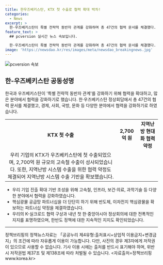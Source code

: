 ```yaml
---
title: 한우즈베키스탄, KTX 첫 수출로 협력 확대 박차!
categories:
  - News
excerpt: >
  한·우즈베키스탄이 특별 전략적 동반자 관계를 강화하며 총 47건의 협력 문서를 체결했다. 이에 따라 KTX 첫 수출과 고속철 수출 등 다양한 분야에서 협력을 확대, 핵심광물 파트너십과 지역난방 시스템 수출 기반을 확보했다. 또한, 반도체와 이차전지 분야에서 협력을 강화하고, 중앙아시아 특화 외교전략과 한반도 정책에 대한 지속적인 지지도 확인했다. 민생 안정과 경제 활성화를 위한 성과가 기대된다. ☞ 자세히 보기
feature_text: >
  ## pcversion 실시간 뉴스 속보입니다.

  한·우즈베키스탄이 특별 전략적 동반자 관계를 강화하며 총 47건의 협력 문서를 체결했다. 이에 따라 KTX 첫 수출과 고속철 수출 등 다양한 분야에서 협력을 확대, 핵심광물 파트너십과 지역난방 시스템 수출 기반을 확보했다. 또한, 반도체와 이차전지 분야에서 협력을 강화하고, 중앙아시아 특화 외교전략과 한반도 정책에 대한 지속적인 지지도 확인했다. 민생 안정과 경제 활성화를 위한 성과가 기대된다. ☞ 자세히 보기
image: 'https://newsdao.kr/res/images/meta/newsdao_breakingnews.jpg'
---
```


<p><img src="https://newsdao.kr/res/images/meta/newsdao_breakingnews.jpg" alt="pcversion 속보" /></p>

<h2 data-ke-size="size26">한-우즈베키스탄 공동성명</h2>

<p data-ke-size="size16">한국과 우즈베키스탄이 '특별 전략적 동반자 관계'를 강화하기 위해 협력을 확대하고, 많은 분야에서 협력을 강화하기로 했습니다. 한·우즈베키스탄 정상회담에서 총 47건의 협력 문서를 체결했고, 경제, 사회, 국방, 문화 등 다양한 분야에서 협력을 강화하기로 하였습니다.</p>

<table>
  <tr>
    <td style="text-align: center; height: 17px;"><b>KTX 첫 수출</b></td>
    <td style="text-align: center; height: 17px;"><b>2,700억 원</b></td>
    <td style="text-align: center; height: 17px;"><b>지역난방 현대화 협력 약정</b></td>
  </tr>
  <tr>
    <td style="text-align: center; height: 17px;">우리 기업의 KTX가 우즈베키스탄에 첫 수출되었으며, 2,700억 원 규모의 고속철 수출이 성사되었습니다. 또한, 지역난방 시스템 수출을 위한 협력 약정도 체결되어 지역난방 시스템 수출 기반을 확보했습니다.</td>
  </tr>
</table>

<ul>
  <li>우리 기업 진출 확대 기반 조성을 위해 고속철, 인프라, 보건·의료, 과학기술 등 다양한 분야에서 협력을 강화하였습니다.</li>
  <li>핵심광물 공급망 파트너십을 더 단단히 하기 위해 반도체, 이차전지 핵심광물을 확보하는 파트너십 약정을 체결하였습니다.</li>
  <li>우리의 K-실크로드 협력 구상과 내년 첫 한·중앙아시아 정상회의에 대한 전폭적인 지지를 표명하였으며, 한반도 정책에 대한 지속적인 지지도 확인되었습니다.</li>
</ul>

<hr>

<p data-ke-size="size16">정책브리핑의 정책뉴스자료는 「공공누리 제4유형:출처표시+상업적 이용금지+변경금지」의 조건에 따라 자유롭게 이용이 가능합니다. 다만, 사진의 경우 제3자에게 저작권이 있으므로 사용할 수 없습니다. 기사 이용 시에는 출처를 반드시 표기해야 하며, 위반 시 저작권법 제37조 및 제138조에 따라 처벌될 수 있습니다. <자료출처=정책브리핑 www.korea.kr></p>

